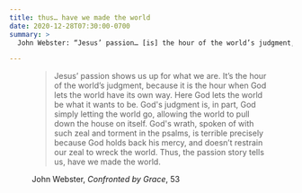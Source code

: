 ```yaml
---
title: thus… have we made the world
date: 2020-12-28T07:30:00-0700
summary: >
  John Webster: “Jesus’ passion… [is] the hour of the world’s judgment, because it is the hour when God lets the world have its own way.…”

---
```


<figure class="quotation">

> Jesus’ passion shows us up for what we are. It’s the hour of the world’s judgment, because it is the hour when God lets the world have its own way. Here God lets the world be what it wants to be. God's judgment is, in part, God simply letting the world go, allowing the world to pull down the house on itself. God's wrath, spoken of with such zeal and torment in the psalms, is terrible precisely because God holds back his mercy, and doesn’t restrain our zeal to wreck the world. Thus, the passion story tells us, have we made the world.

<figcaption>John Webster, <cite>Confronted by Grace</cite>, 53

</figure>